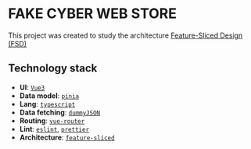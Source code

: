 # FAKE CYBER WEB STORE
This project was created to study the architecture [Feature-Sliced Design (FSD)](https://feature-sliced.design/)

## Technology stack

- **UI**: [`Vue3`](https://vuejs.org/)
- **Data model**: [`pinia`](https://pinia.vuejs.org/)
- **Lang**: [`typescript`](https://www.typescriptlang.org/)
- **Data fetching**: [`dummyJSON`](https://dummyjson.com/)
- **Routing**: [`vue-router`](https://router.vuejs.org/)
- **Lint**: [`eslint`](https://eslint.org/), [`prettier`](https://prettier.io/)
- **Architecture**: [`feature-sliced`](https://feature-sliced.design/)
